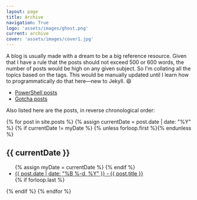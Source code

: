```yaml
---
layout: page
title: Archive
navigation: True
logo: 'assets/images/ghost.png'
current: archive
cover: 'assets/images/cover1.jpg'
---
```


A blog is usually made with a dream to be a big reference resource. Given that I have a rule that the posts should not exceed 500 or 600 words, the number of posts would be high on any given subject. So I'm collating all the topics based on the tags. This would be manually updated until I learn how to programmatically do that here&mdash;new to Jekyll. :smile:

- [PowerShell posts](http://typo.midnightlamp.black/tag/powershell)
- [Gotcha posts](http://typo.midnightlamp.black/tag/gotcha)

Also listed here are the posts, in reverse chronological order:

<section class="archive-post-list">

   {% for post in site.posts %}
       {% assign currentDate = post.date | date: "%Y" %}
       {% if currentDate != myDate %}
           {% unless forloop.first %}</ul>{% endunless %}
           <h1>{{ currentDate }}</h1>
           <ul>
           {% assign myDate = currentDate %}
       {% endif %}
       <li><a href="{{ post.url }}"><span>{{ post.date | date: "%B %-d, %Y" }}</span> - {{ post.title }}</a></li>
       {% if forloop.last %}</ul>{% endif %}
   {% endfor %}

</section>
